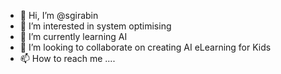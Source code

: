 - 👋 Hi, I’m @sgirabin
- 👀 I’m interested in system optimising
- 🌱 I’m currently learning AI
- 💞️ I’m looking to collaborate on creating AI eLearning for Kids
- 📫 How to reach me ....

<!---
sgirabin/sgirabin is a ✨ special ✨ repository because its `README.md` (this file) appears on your GitHub profile.
You can click the Preview link to take a look at your changes.
--->
